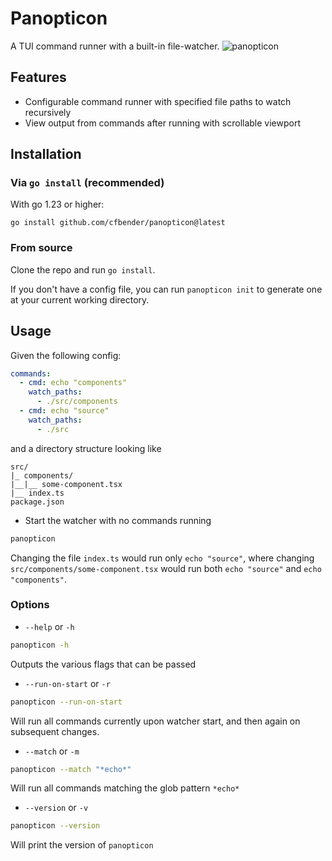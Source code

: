 # Panopticon

A TUI command runner with a built-in file-watcher.
![panopticon](https://github.com/user-attachments/assets/b86a80da-6e4e-4d2d-9d15-74ea84fd4f1c)

## Features
- Configurable command runner with specified file paths to watch recursively
- View output from commands after running with scrollable viewport

## Installation
### Via `go install` (recommended)
With go 1.23 or higher:
```
go install github.com/cfbender/panopticon@latest
```

### From source
Clone the repo and run `go install`.

If you don't have a config file, you can run `panopticon init` to generate one at your current working directory.

## Usage
Given the following config:
```yaml
commands:
  - cmd: echo "components"
    watch_paths:
      - ./src/components
  - cmd: echo "source"
    watch_paths:
      - ./src
```
and a directory structure looking like
```
src/
|_ components/
|__|__ some-component.tsx
|__ index.ts
package.json
```

- Start the watcher with no commands running
```sh
panopticon
```
Changing the file `index.ts` would run only `echo "source"`, where changing `src/components/some-component.tsx` would run both `echo "source"` and `echo "components"`.

### Options

- `--help` or `-h`
```sh
panopticon -h
```
Outputs the various flags that can be passed
- `--run-on-start` or `-r`
```sh
panopticon --run-on-start
```
Will run all commands currently upon watcher start, and then again on subsequent changes.

- `--match` or `-m`
```sh
panopticon --match "*echo*"
```
Will run all commands matching the glob pattern `*echo*`

- `--version` or `-v`
```sh
panopticon --version
```
Will print the version of `panopticon`
